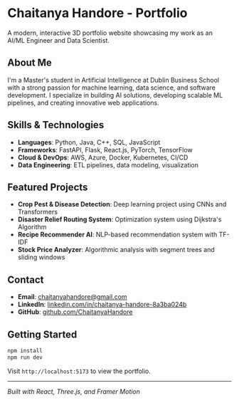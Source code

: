 # Chaitanya Handore - Portfolio

A modern, interactive 3D portfolio website showcasing my work as an AI/ML Engineer and Data Scientist.

## About Me

I'm a Master's student in Artificial Intelligence at Dublin Business School with a strong passion for machine learning, data science, and software development. I specialize in building AI solutions, developing scalable ML pipelines, and creating innovative web applications.

## Skills & Technologies

- **Languages**: Python, Java, C++, SQL, JavaScript
- **Frameworks**: FastAPI, Flask, React.js, PyTorch, TensorFlow
- **Cloud & DevOps**: AWS, Azure, Docker, Kubernetes, CI/CD
- **Data Engineering**: ETL pipelines, data modeling, visualization

## Featured Projects

- **Crop Pest & Disease Detection**: Deep learning project using CNNs and Transformers
- **Disaster Relief Routing System**: Optimization system using Dijkstra's Algorithm
- **Recipe Recommender AI**: NLP-based recommendation system with TF-IDF
- **Stock Price Analyzer**: Algorithmic analysis with segment trees and sliding windows

## Contact

- **Email**: chaitanyahandore@gmail.com
- **LinkedIn**: [linkedin.com/in/chaitanya-handore-8a3ba024b](https://linkedin.com/in/chaitanya-handore-8a3ba024b)
- **GitHub**: [github.com/ChaitanyaHandore](https://github.com/ChaitanyaHandore)

## Getting Started

```bash
npm install
npm run dev
```

Visit `http://localhost:5173` to view the portfolio.

---

*Built with React, Three.js, and Framer Motion*